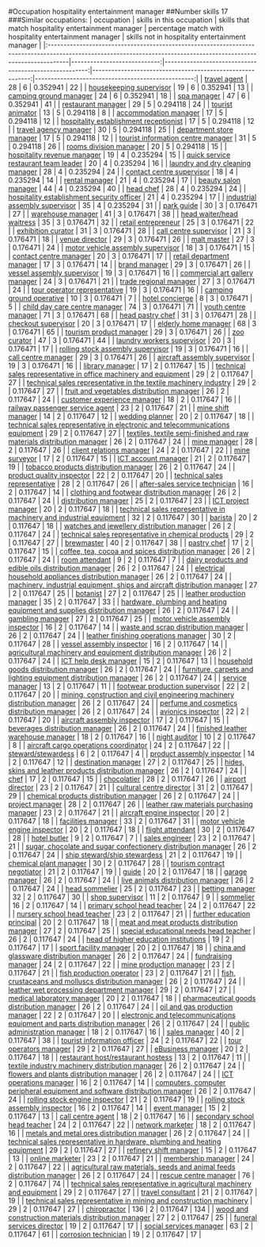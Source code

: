 #Occupation hospitality entertainment manager
##Number skills 17
###Similar occupations:
| occupation                                                                                                                                                        |   skills in this occupation |   skills that match hospitality entertainment manager |   percentage match with hospitality entertainment manager |   skills not in hospitality entertainment manager |
|:------------------------------------------------------------------------------------------------------------------------------------------------------------------|----------------------------:|------------------------------------------------------:|----------------------------------------------------------:|--------------------------------------------------:|
| [travel agent](travel_agent.md)                                                                                                                                   |                          28 |                                                     6 |                                                  0.352941 |                                                22 |
| [housekeeping supervisor](housekeeping_supervisor.md)                                                                                                             |                          19 |                                                     6 |                                                  0.352941 |                                                13 |
| [camping ground manager](camping_ground_manager.md)                                                                                                               |                          24 |                                                     6 |                                                  0.352941 |                                                18 |
| [spa manager](spa_manager.md)                                                                                                                                     |                          47 |                                                     6 |                                                  0.352941 |                                                41 |
| [restaurant manager](restaurant_manager.md)                                                                                                                       |                          29 |                                                     5 |                                                  0.294118 |                                                24 |
| [tourist animator](tourist_animator.md)                                                                                                                           |                          13 |                                                     5 |                                                  0.294118 |                                                 8 |
| [accommodation manager](accommodation_manager.md)                                                                                                                 |                          17 |                                                     5 |                                                  0.294118 |                                                12 |
| [hospitality establishment receptionist](hospitality_establishment_receptionist.md)                                                                               |                          17 |                                                     5 |                                                  0.294118 |                                                12 |
| [travel agency manager](travel_agency_manager.md)                                                                                                                 |                          30 |                                                     5 |                                                  0.294118 |                                                25 |
| [department store manager](department_store_manager.md)                                                                                                           |                          17 |                                                     5 |                                                  0.294118 |                                                12 |
| [tourist information centre manager](tourist_information_centre_manager.md)                                                                                       |                          31 |                                                     5 |                                                  0.294118 |                                                26 |
| [rooms division manager](rooms_division_manager.md)                                                                                                               |                          20 |                                                     5 |                                                  0.294118 |                                                15 |
| [hospitality revenue manager](hospitality_revenue_manager.md)                                                                                                     |                          19 |                                                     4 |                                                  0.235294 |                                                15 |
| [quick service restaurant team leader](quick_service_restaurant_team_leader.md)                                                                                   |                          20 |                                                     4 |                                                  0.235294 |                                                16 |
| [laundry and dry cleaning manager](laundry_and_dry_cleaning_manager.md)                                                                                           |                          28 |                                                     4 |                                                  0.235294 |                                                24 |
| [contact centre supervisor](contact_centre_supervisor.md)                                                                                                         |                          18 |                                                     4 |                                                  0.235294 |                                                14 |
| [rental manager](rental_manager.md)                                                                                                                               |                          21 |                                                     4 |                                                  0.235294 |                                                17 |
| [beauty salon manager](beauty_salon_manager.md)                                                                                                                   |                          44 |                                                     4 |                                                  0.235294 |                                                40 |
| [head chef](head_chef.md)                                                                                                                                         |                          28 |                                                     4 |                                                  0.235294 |                                                24 |
| [hospitality establishment security officer](hospitality_establishment_security_officer.md)                                                                       |                          21 |                                                     4 |                                                  0.235294 |                                                17 |
| [industrial assembly supervisor](industrial_assembly_supervisor.md)                                                                                               |                          35 |                                                     4 |                                                  0.235294 |                                                31 |
| [park guide](park_guide.md)                                                                                                                                       |                          30 |                                                     3 |                                                  0.176471 |                                                27 |
| [warehouse manager](warehouse_manager.md)                                                                                                                         |                          41 |                                                     3 |                                                  0.176471 |                                                38 |
| [head waiter/head waitress](head_waiter-head_waitress.md)                                                                                                         |                          35 |                                                     3 |                                                  0.176471 |                                                32 |
| [retail entrepreneur](retail_entrepreneur.md)                                                                                                                     |                          25 |                                                     3 |                                                  0.176471 |                                                22 |
| [exhibition curator](exhibition_curator.md)                                                                                                                       |                          31 |                                                     3 |                                                  0.176471 |                                                28 |
| [call centre supervisor](call_centre_supervisor.md)                                                                                                               |                          21 |                                                     3 |                                                  0.176471 |                                                18 |
| [venue director](venue_director.md)                                                                                                                               |                          29 |                                                     3 |                                                  0.176471 |                                                26 |
| [malt master](malt_master.md)                                                                                                                                     |                          27 |                                                     3 |                                                  0.176471 |                                                24 |
| [motor vehicle assembly supervisor](motor_vehicle_assembly_supervisor.md)                                                                                         |                          18 |                                                     3 |                                                  0.176471 |                                                15 |
| [contact centre manager](contact_centre_manager.md)                                                                                                               |                          20 |                                                     3 |                                                  0.176471 |                                                17 |
| [retail department manager](retail_department_manager.md)                                                                                                         |                          17 |                                                     3 |                                                  0.176471 |                                                14 |
| [brand manager](brand_manager.md)                                                                                                                                 |                          29 |                                                     3 |                                                  0.176471 |                                                26 |
| [vessel assembly supervisor](vessel_assembly_supervisor.md)                                                                                                       |                          19 |                                                     3 |                                                  0.176471 |                                                16 |
| [commercial art gallery manager](commercial_art_gallery_manager.md)                                                                                               |                          24 |                                                     3 |                                                  0.176471 |                                                21 |
| [trade regional manager](trade_regional_manager.md)                                                                                                               |                          27 |                                                     3 |                                                  0.176471 |                                                24 |
| [tour operator representative](tour_operator_representative.md)                                                                                                   |                          19 |                                                     3 |                                                  0.176471 |                                                16 |
| [camping ground operative](camping_ground_operative.md)                                                                                                           |                          10 |                                                     3 |                                                  0.176471 |                                                 7 |
| [hotel concierge](hotel_concierge.md)                                                                                                                             |                           8 |                                                     3 |                                                  0.176471 |                                                 5 |
| [child day care centre manager](child_day_care_centre_manager.md)                                                                                                 |                          74 |                                                     3 |                                                  0.176471 |                                                71 |
| [youth centre manager](youth_centre_manager.md)                                                                                                                   |                          71 |                                                     3 |                                                  0.176471 |                                                68 |
| [head pastry chef](head_pastry_chef.md)                                                                                                                           |                          31 |                                                     3 |                                                  0.176471 |                                                28 |
| [checkout supervisor](checkout_supervisor.md)                                                                                                                     |                          20 |                                                     3 |                                                  0.176471 |                                                17 |
| [elderly home manager](elderly_home_manager.md)                                                                                                                   |                          68 |                                                     3 |                                                  0.176471 |                                                65 |
| [tourism product manager](tourism_product_manager.md)                                                                                                             |                          29 |                                                     3 |                                                  0.176471 |                                                26 |
| [zoo curator](zoo_curator.md)                                                                                                                                     |                          47 |                                                     3 |                                                  0.176471 |                                                44 |
| [laundry workers supervisor](laundry_workers_supervisor.md)                                                                                                       |                          20 |                                                     3 |                                                  0.176471 |                                                17 |
| [rolling stock assembly supervisor](rolling_stock_assembly_supervisor.md)                                                                                         |                          19 |                                                     3 |                                                  0.176471 |                                                16 |
| [call centre manager](call_centre_manager.md)                                                                                                                     |                          29 |                                                     3 |                                                  0.176471 |                                                26 |
| [aircraft assembly supervisor](aircraft_assembly_supervisor.md)                                                                                                   |                          19 |                                                     3 |                                                  0.176471 |                                                16 |
| [library manager](library_manager.md)                                                                                                                             |                          17 |                                                     2 |                                                  0.117647 |                                                15 |
| [technical sales representative in office machinery and equipment](technical_sales_representative_in_office_machinery_and_equipment.md)                           |                          29 |                                                     2 |                                                  0.117647 |                                                27 |
| [technical sales representative in the textile machinery industry](technical_sales_representative_in_the_textile_machinery_industry.md)                           |                          29 |                                                     2 |                                                  0.117647 |                                                27 |
| [fruit and vegetables distribution manager](fruit_and_vegetables_distribution_manager.md)                                                                         |                          26 |                                                     2 |                                                  0.117647 |                                                24 |
| [customer experience manager](customer_experience_manager.md)                                                                                                     |                          18 |                                                     2 |                                                  0.117647 |                                                16 |
| [railway passenger service agent](railway_passenger_service_agent.md)                                                                                             |                          23 |                                                     2 |                                                  0.117647 |                                                21 |
| [mine shift manager](mine_shift_manager.md)                                                                                                                       |                          14 |                                                     2 |                                                  0.117647 |                                                12 |
| [wedding planner](wedding_planner.md)                                                                                                                             |                          20 |                                                     2 |                                                  0.117647 |                                                18 |
| [technical sales representative in electronic and telecommunications equipment](technical_sales_representative_in_electronic_and_telecommunications_equipment.md) |                          29 |                                                     2 |                                                  0.117647 |                                                27 |
| [textiles, textile semi-finished and raw materials distribution manager](textiles,_textile_semi-finished_and_raw_materials_distribution_manager.md)               |                          26 |                                                     2 |                                                  0.117647 |                                                24 |
| [mine manager](mine_manager.md)                                                                                                                                   |                          28 |                                                     2 |                                                  0.117647 |                                                26 |
| [client relations manager](client_relations_manager.md)                                                                                                           |                          24 |                                                     2 |                                                  0.117647 |                                                22 |
| [mine surveyor](mine_surveyor.md)                                                                                                                                 |                          17 |                                                     2 |                                                  0.117647 |                                                15 |
| [ICT account manager](ICT_account_manager.md)                                                                                                                     |                          21 |                                                     2 |                                                  0.117647 |                                                19 |
| [tobacco products distribution manager](tobacco_products_distribution_manager.md)                                                                                 |                          26 |                                                     2 |                                                  0.117647 |                                                24 |
| [product quality inspector](product_quality_inspector.md)                                                                                                         |                          22 |                                                     2 |                                                  0.117647 |                                                20 |
| [technical sales representative](technical_sales_representative.md)                                                                                               |                          28 |                                                     2 |                                                  0.117647 |                                                26 |
| [after-sales service technician](after-sales_service_technician.md)                                                                                               |                          16 |                                                     2 |                                                  0.117647 |                                                14 |
| [clothing and footwear distribution manager](clothing_and_footwear_distribution_manager.md)                                                                       |                          26 |                                                     2 |                                                  0.117647 |                                                24 |
| [distribution manager](distribution_manager.md)                                                                                                                   |                          25 |                                                     2 |                                                  0.117647 |                                                23 |
| [ICT project manager](ICT_project_manager.md)                                                                                                                     |                          20 |                                                     2 |                                                  0.117647 |                                                18 |
| [technical sales representative in machinery and industrial equipment](technical_sales_representative_in_machinery_and_industrial_equipment.md)                   |                          32 |                                                     2 |                                                  0.117647 |                                                30 |
| [barista](barista.md)                                                                                                                                             |                          20 |                                                     2 |                                                  0.117647 |                                                18 |
| [watches and jewellery distribution manager](watches_and_jewellery_distribution_manager.md)                                                                       |                          26 |                                                     2 |                                                  0.117647 |                                                24 |
| [technical sales representative in chemical products](technical_sales_representative_in_chemical_products.md)                                                     |                          29 |                                                     2 |                                                  0.117647 |                                                27 |
| [brewmaster](brewmaster.md)                                                                                                                                       |                          40 |                                                     2 |                                                  0.117647 |                                                38 |
| [pastry chef](pastry_chef.md)                                                                                                                                     |                          17 |                                                     2 |                                                  0.117647 |                                                15 |
| [coffee, tea, cocoa and spices distribution manager](coffee,_tea,_cocoa_and_spices_distribution_manager.md)                                                       |                          26 |                                                     2 |                                                  0.117647 |                                                24 |
| [room attendant](room_attendant.md)                                                                                                                               |                           9 |                                                     2 |                                                  0.117647 |                                                 7 |
| [dairy products and edible oils distribution manager](dairy_products_and_edible_oils_distribution_manager.md)                                                     |                          26 |                                                     2 |                                                  0.117647 |                                                24 |
| [electrical household appliances distribution manager](electrical_household_appliances_distribution_manager.md)                                                   |                          26 |                                                     2 |                                                  0.117647 |                                                24 |
| [machinery, industrial equipment, ships and aircraft distribution manager](machinery,_industrial_equipment,_ships_and_aircraft_distribution_manager.md)           |                          27 |                                                     2 |                                                  0.117647 |                                                25 |
| [botanist](botanist.md)                                                                                                                                           |                          27 |                                                     2 |                                                  0.117647 |                                                25 |
| [leather production manager](leather_production_manager.md)                                                                                                       |                          35 |                                                     2 |                                                  0.117647 |                                                33 |
| [hardware, plumbing and heating equipment and supplies distribution manager](hardware,_plumbing_and_heating_equipment_and_supplies_distribution_manager.md)       |                          26 |                                                     2 |                                                  0.117647 |                                                24 |
| [gambling manager](gambling_manager.md)                                                                                                                           |                          27 |                                                     2 |                                                  0.117647 |                                                25 |
| [motor vehicle assembly inspector](motor_vehicle_assembly_inspector.md)                                                                                           |                          16 |                                                     2 |                                                  0.117647 |                                                14 |
| [waste and scrap distribution manager](waste_and_scrap_distribution_manager.md)                                                                                   |                          26 |                                                     2 |                                                  0.117647 |                                                24 |
| [leather finishing operations manager](leather_finishing_operations_manager.md)                                                                                   |                          30 |                                                     2 |                                                  0.117647 |                                                28 |
| [vessel assembly inspector](vessel_assembly_inspector.md)                                                                                                         |                          16 |                                                     2 |                                                  0.117647 |                                                14 |
| [agricultural machinery and equipment distribution manager](agricultural_machinery_and_equipment_distribution_manager.md)                                         |                          26 |                                                     2 |                                                  0.117647 |                                                24 |
| [ICT help desk manager](ICT_help_desk_manager.md)                                                                                                                 |                          15 |                                                     2 |                                                  0.117647 |                                                13 |
| [household goods distribution manager](household_goods_distribution_manager.md)                                                                                   |                          26 |                                                     2 |                                                  0.117647 |                                                24 |
| [furniture, carpets and lighting equipment distribution manager](furniture,_carpets_and_lighting_equipment_distribution_manager.md)                               |                          26 |                                                     2 |                                                  0.117647 |                                                24 |
| [service manager](service_manager.md)                                                                                                                             |                          13 |                                                     2 |                                                  0.117647 |                                                11 |
| [footwear production supervisor](footwear_production_supervisor.md)                                                                                               |                          22 |                                                     2 |                                                  0.117647 |                                                20 |
| [mining, construction and civil engineering machinery distribution manager](mining,_construction_and_civil_engineering_machinery_distribution_manager.md)         |                          26 |                                                     2 |                                                  0.117647 |                                                24 |
| [perfume and cosmetics distribution manager](perfume_and_cosmetics_distribution_manager.md)                                                                       |                          26 |                                                     2 |                                                  0.117647 |                                                24 |
| [avionics inspector](avionics_inspector.md)                                                                                                                       |                          22 |                                                     2 |                                                  0.117647 |                                                20 |
| [aircraft assembly inspector](aircraft_assembly_inspector.md)                                                                                                     |                          17 |                                                     2 |                                                  0.117647 |                                                15 |
| [beverages distribution manager](beverages_distribution_manager.md)                                                                                               |                          26 |                                                     2 |                                                  0.117647 |                                                24 |
| [finished leather warehouse manager](finished_leather_warehouse_manager.md)                                                                                       |                          18 |                                                     2 |                                                  0.117647 |                                                16 |
| [night auditor](night_auditor.md)                                                                                                                                 |                          10 |                                                     2 |                                                  0.117647 |                                                 8 |
| [aircraft cargo operations coordinator](aircraft_cargo_operations_coordinator.md)                                                                                 |                          24 |                                                     2 |                                                  0.117647 |                                                22 |
| [steward/stewardess](steward-stewardess.md)                                                                                                                       |                           6 |                                                     2 |                                                  0.117647 |                                                 4 |
| [product assembly inspector](product_assembly_inspector.md)                                                                                                       |                          14 |                                                     2 |                                                  0.117647 |                                                12 |
| [destination manager](destination_manager.md)                                                                                                                     |                          27 |                                                     2 |                                                  0.117647 |                                                25 |
| [hides, skins and leather products distribution manager](hides,_skins_and_leather_products_distribution_manager.md)                                               |                          26 |                                                     2 |                                                  0.117647 |                                                24 |
| [chef](chef.md)                                                                                                                                                   |                          17 |                                                     2 |                                                  0.117647 |                                                15 |
| [chocolatier](chocolatier.md)                                                                                                                                     |                          28 |                                                     2 |                                                  0.117647 |                                                26 |
| [airport director](airport_director.md)                                                                                                                           |                          23 |                                                     2 |                                                  0.117647 |                                                21 |
| [cultural centre director](cultural_centre_director.md)                                                                                                           |                          31 |                                                     2 |                                                  0.117647 |                                                29 |
| [chemical products distribution manager](chemical_products_distribution_manager.md)                                                                               |                          26 |                                                     2 |                                                  0.117647 |                                                24 |
| [project manager](project_manager.md)                                                                                                                             |                          28 |                                                     2 |                                                  0.117647 |                                                26 |
| [leather raw materials purchasing manager](leather_raw_materials_purchasing_manager.md)                                                                           |                          23 |                                                     2 |                                                  0.117647 |                                                21 |
| [aircraft engine inspector](aircraft_engine_inspector.md)                                                                                                         |                          20 |                                                     2 |                                                  0.117647 |                                                18 |
| [facilities manager](facilities_manager.md)                                                                                                                       |                          33 |                                                     2 |                                                  0.117647 |                                                31 |
| [motor vehicle engine inspector](motor_vehicle_engine_inspector.md)                                                                                               |                          20 |                                                     2 |                                                  0.117647 |                                                18 |
| [flight attendant](flight_attendant.md)                                                                                                                           |                          30 |                                                     2 |                                                  0.117647 |                                                28 |
| [hotel butler](hotel_butler.md)                                                                                                                                   |                           9 |                                                     2 |                                                  0.117647 |                                                 7 |
| [sales engineer](sales_engineer.md)                                                                                                                               |                          23 |                                                     2 |                                                  0.117647 |                                                21 |
| [sugar, chocolate and sugar confectionery distribution manager](sugar,_chocolate_and_sugar_confectionery_distribution_manager.md)                                 |                          26 |                                                     2 |                                                  0.117647 |                                                24 |
| [ship steward/ship stewardess](ship_steward-ship_stewardess.md)                                                                                                   |                          21 |                                                     2 |                                                  0.117647 |                                                19 |
| [chemical plant manager](chemical_plant_manager.md)                                                                                                               |                          30 |                                                     2 |                                                  0.117647 |                                                28 |
| [tourism contract negotiator](tourism_contract_negotiator.md)                                                                                                     |                          21 |                                                     2 |                                                  0.117647 |                                                19 |
| [guide](guide.md)                                                                                                                                                 |                          20 |                                                     2 |                                                  0.117647 |                                                18 |
| [garage manager](garage_manager.md)                                                                                                                               |                          26 |                                                     2 |                                                  0.117647 |                                                24 |
| [live animals distribution manager](live_animals_distribution_manager.md)                                                                                         |                          26 |                                                     2 |                                                  0.117647 |                                                24 |
| [head sommelier](head_sommelier.md)                                                                                                                               |                          25 |                                                     2 |                                                  0.117647 |                                                23 |
| [betting manager](betting_manager.md)                                                                                                                             |                          32 |                                                     2 |                                                  0.117647 |                                                30 |
| [shop supervisor](shop_supervisor.md)                                                                                                                             |                          11 |                                                     2 |                                                  0.117647 |                                                 9 |
| [sommelier](sommelier.md)                                                                                                                                         |                          16 |                                                     2 |                                                  0.117647 |                                                14 |
| [primary school head teacher](primary_school_head_teacher.md)                                                                                                     |                          24 |                                                     2 |                                                  0.117647 |                                                22 |
| [nursery school head teacher](nursery_school_head_teacher.md)                                                                                                     |                          23 |                                                     2 |                                                  0.117647 |                                                21 |
| [further education principal](further_education_principal.md)                                                                                                     |                          20 |                                                     2 |                                                  0.117647 |                                                18 |
| [meat and meat products distribution manager](meat_and_meat_products_distribution_manager.md)                                                                     |                          27 |                                                     2 |                                                  0.117647 |                                                25 |
| [special educational needs head teacher](special_educational_needs_head_teacher.md)                                                                               |                          26 |                                                     2 |                                                  0.117647 |                                                24 |
| [head of higher education institutions](head_of_higher_education_institutions.md)                                                                                 |                          19 |                                                     2 |                                                  0.117647 |                                                17 |
| [sport facility manager](sport_facility_manager.md)                                                                                                               |                          20 |                                                     2 |                                                  0.117647 |                                                18 |
| [china and glassware distribution manager](china_and_glassware_distribution_manager.md)                                                                           |                          26 |                                                     2 |                                                  0.117647 |                                                24 |
| [fundraising manager](fundraising_manager.md)                                                                                                                     |                          24 |                                                     2 |                                                  0.117647 |                                                22 |
| [mine production manager](mine_production_manager.md)                                                                                                             |                          23 |                                                     2 |                                                  0.117647 |                                                21 |
| [fish production operator](fish_production_operator.md)                                                                                                           |                          23 |                                                     2 |                                                  0.117647 |                                                21 |
| [fish, crustaceans and molluscs distribution manager](fish,_crustaceans_and_molluscs_distribution_manager.md)                                                     |                          26 |                                                     2 |                                                  0.117647 |                                                24 |
| [leather wet processing department manager](leather_wet_processing_department_manager.md)                                                                         |                          29 |                                                     2 |                                                  0.117647 |                                                27 |
| [medical laboratory manager](medical_laboratory_manager.md)                                                                                                       |                          20 |                                                     2 |                                                  0.117647 |                                                18 |
| [pharmaceutical goods distribution manager](pharmaceutical_goods_distribution_manager.md)                                                                         |                          26 |                                                     2 |                                                  0.117647 |                                                24 |
| [oil and gas production manager](oil_and_gas_production_manager.md)                                                                                               |                          22 |                                                     2 |                                                  0.117647 |                                                20 |
| [electronic and telecommunications equipment and parts distribution manager](electronic_and_telecommunications_equipment_and_parts_distribution_manager.md)       |                          26 |                                                     2 |                                                  0.117647 |                                                24 |
| [public administration manager](public_administration_manager.md)                                                                                                 |                          18 |                                                     2 |                                                  0.117647 |                                                16 |
| [sales manager](sales_manager.md)                                                                                                                                 |                          40 |                                                     2 |                                                  0.117647 |                                                38 |
| [tourist information officer](tourist_information_officer.md)                                                                                                     |                          24 |                                                     2 |                                                  0.117647 |                                                22 |
| [tour operators manager](tour_operators_manager.md)                                                                                                               |                          29 |                                                     2 |                                                  0.117647 |                                                27 |
| [eBusiness manager](eBusiness_manager.md)                                                                                                                         |                          20 |                                                     2 |                                                  0.117647 |                                                18 |
| [restaurant host/restaurant hostess](restaurant_host-restaurant_hostess.md)                                                                                       |                          13 |                                                     2 |                                                  0.117647 |                                                11 |
| [textile industry machinery distribution manager](textile_industry_machinery_distribution_manager.md)                                                             |                          26 |                                                     2 |                                                  0.117647 |                                                24 |
| [flowers and plants distribution manager](flowers_and_plants_distribution_manager.md)                                                                             |                          26 |                                                     2 |                                                  0.117647 |                                                24 |
| [ICT operations manager](ICT_operations_manager.md)                                                                                                               |                          16 |                                                     2 |                                                  0.117647 |                                                14 |
| [computers, computer peripheral equipment and software distribution manager](computers,_computer_peripheral_equipment_and_software_distribution_manager.md)       |                          26 |                                                     2 |                                                  0.117647 |                                                24 |
| [rolling stock engine inspector](rolling_stock_engine_inspector.md)                                                                                               |                          21 |                                                     2 |                                                  0.117647 |                                                19 |
| [rolling stock assembly inspector](rolling_stock_assembly_inspector.md)                                                                                           |                          16 |                                                     2 |                                                  0.117647 |                                                14 |
| [event manager](event_manager.md)                                                                                                                                 |                          15 |                                                     2 |                                                  0.117647 |                                                13 |
| [call centre agent](call_centre_agent.md)                                                                                                                         |                          18 |                                                     2 |                                                  0.117647 |                                                16 |
| [secondary school head teacher](secondary_school_head_teacher.md)                                                                                                 |                          24 |                                                     2 |                                                  0.117647 |                                                22 |
| [network marketer](network_marketer.md)                                                                                                                           |                          18 |                                                     2 |                                                  0.117647 |                                                16 |
| [metals and metal ores distribution manager](metals_and_metal_ores_distribution_manager.md)                                                                       |                          26 |                                                     2 |                                                  0.117647 |                                                24 |
| [technical sales representative in hardware, plumbing and heating equipment](technical_sales_representative_in_hardware,_plumbing_and_heating_equipment.md)       |                          29 |                                                     2 |                                                  0.117647 |                                                27 |
| [refinery shift manager](refinery_shift_manager.md)                                                                                                               |                          15 |                                                     2 |                                                  0.117647 |                                                13 |
| [online marketer](online_marketer.md)                                                                                                                             |                          23 |                                                     2 |                                                  0.117647 |                                                21 |
| [membership manager](membership_manager.md)                                                                                                                       |                          24 |                                                     2 |                                                  0.117647 |                                                22 |
| [agricultural raw materials, seeds and animal feeds distribution manager](agricultural_raw_materials,_seeds_and_animal_feeds_distribution_manager.md)             |                          26 |                                                     2 |                                                  0.117647 |                                                24 |
| [rescue centre manager](rescue_centre_manager.md)                                                                                                                 |                          76 |                                                     2 |                                                  0.117647 |                                                74 |
| [technical sales representative in agricultural machinery and equipment](technical_sales_representative_in_agricultural_machinery_and_equipment.md)               |                          29 |                                                     2 |                                                  0.117647 |                                                27 |
| [travel consultant](travel_consultant.md)                                                                                                                         |                          21 |                                                     2 |                                                  0.117647 |                                                19 |
| [technical sales representative in mining and construction machinery](technical_sales_representative_in_mining_and_construction_machinery.md)                     |                          29 |                                                     2 |                                                  0.117647 |                                                27 |
| [chiropractor](chiropractor.md)                                                                                                                                   |                         136 |                                                     2 |                                                  0.117647 |                                               134 |
| [wood and construction materials distribution manager](wood_and_construction_materials_distribution_manager.md)                                                   |                          27 |                                                     2 |                                                  0.117647 |                                                25 |
| [funeral services director](funeral_services_director.md)                                                                                                         |                          19 |                                                     2 |                                                  0.117647 |                                                17 |
| [social services manager](social_services_manager.md)                                                                                                             |                          63 |                                                     2 |                                                  0.117647 |                                                61 |
| [corrosion technician](corrosion_technician.md)                                                                                                                   |                          19 |                                                     2 |                                                  0.117647 |                                                17 |
